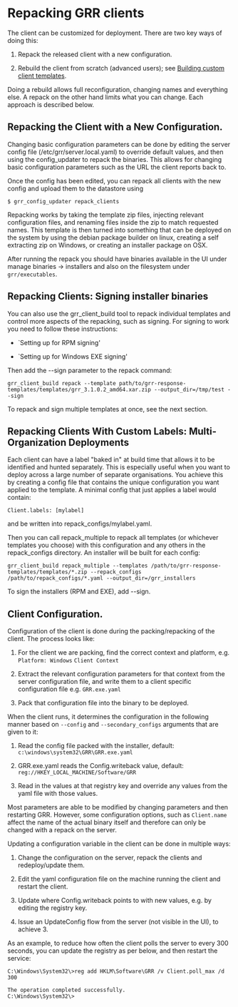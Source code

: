 # Repacking GRR clients

The client can be customized for deployment. There are two key ways of
doing this:

1.  Repack the released client with a new configuration.

2.  Rebuild the client from scratch (advanced users); see [Building custom client templates](building-custom-client-templates/).

Doing a rebuild allows full reconfiguration, changing names and
everything else. A repack on the other hand limits what you can change.
Each approach is described below.

## Repacking the Client with a New Configuration.

Changing basic configuration parameters can be done by editing the
server config file (/etc/grr/server.local.yaml) to override default
values, and then using the config\_updater to repack the binaries. This
allows for changing basic configuration parameters such as the URL the
client reports back to.

Once the config has been edited, you can repack all clients with the new
config and upload them to the datastore using
``` shell
$ grr_config_updater repack_clients
```

Repacking works by taking the template zip files, injecting relevant
configuration files, and renaming files inside the zip to match
requested names. This template is then turned into something that can be
deployed on the system by using the debian package builder on linux,
creating a self extracting zip on Windows, or creating an installer package on OSX.

After running the repack you should have binaries available in the UI
under manage binaries → installers and also on the filesystem under `grr/executables`.

## Repacking Clients: Signing installer binaries

You can also use the grr\_client\_build tool to repack individual
templates and control more aspects of the repacking, such as signing.
For signing to work you need to follow these instructions:

  - `Setting up for RPM signing'

  - `Setting up for Windows EXE signing'

Then add the --sign parameter to the repack
    command:    

```docker
grr_client_build repack --template path/to/grr-response-templates/templates/grr_3.1.0.2_amd64.xar.zip --output_dir=/tmp/test --sign
```

To repack and sign multiple templates at once, see the next section.

## Repacking Clients With Custom Labels: Multi-Organization Deployments

Each client can have a label "baked in" at build time that allows it to
be identified and hunted separately. This is especially useful when you
want to deploy across a large number of separate organisations. You
achieve this by creating a config file that contains the unique
configuration you want applied to the template. A minimal config that
just applies a label would contain:

    Client.labels: [mylabel]

and be written into repack\_configs/mylabel.yaml.

Then you can call repack\_multiple to repack all templates (or whichever
templates you choose) with this configuration and any others in the
repack\_configs directory. An installer will be built for each
    config:

```docker    
grr_client_build repack_multiple --templates /path/to/grr-response-templates/templates/*.zip --repack_configs /path/to/repack_configs/*.yaml --output_dir=/grr_installers
```

To sign the installers (RPM and EXE), add --sign.

## Client Configuration.

Configuration of the client is done during the packing/repacking of the
client. The process looks like:

1.  For the client we are packing, find the correct context and
    platform, e.g. `Platform: Windows` `Client Context`

2.  Extract the relevant configuration parameters for that context from
    the server configuration file, and write them to a client specific
    configuration file e.g. `GRR.exe.yaml`

3.  Pack that configuration file into the binary to be deployed.

When the client runs, it determines the configuration in the following
manner based on `--config` and `--secondary_configs` arguments that are
given to it:

1.  Read the config file packed with the installer, default:
    `c:\windows\system32\GRR\GRR.exe.yaml`

2.  GRR.exe.yaml reads the Config.writeback value, default:
    `reg://HKEY_LOCAL_MACHINE/Software/GRR` 

3.  Read in the values at that registry key and override any values from
    the yaml file with those values.

Most parameters are able to be modified by changing parameters and then
restarting GRR. However, some configuration options, such as
`Client.name` affect the name of the actual binary itself and therefore
can only be changed with a repack on the server.

Updating a configuration variable in the client can be done in multiple
ways:

1.  Change the configuration on the server, repack the clients and
    redeploy/update them.

2.  Edit the yaml configuration file on the machine running the client
    and restart the client.

3.  Update where Config.writeback points to with new values, e.g. by
    editing the registry key.

4.  Issue an UpdateConfig flow from the server (not visible in the UI),
    to achieve 3.

As an example, to reduce how often the client polls the server to every
300 seconds, you can update the registry as per below, and then restart
the service:

```docker
C:\Windows\System32\>reg add HKLM\Software\GRR /v Client.poll_max /d 300

The operation completed successfully.
C:\Windows\System32\>
```
